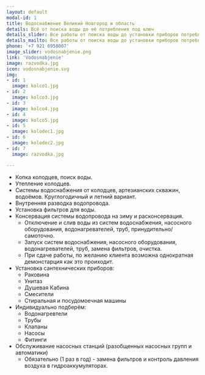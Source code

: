 ```yaml
---
layout: default
modal-id: 1
title: Водоснабжение Великий Новгород и область
details: Всё от поиска воды до её потребления под ключ
details_slider: Все работы от поиска воды до установки приборов потребления в вашем доме и на вашем участке под ключ!
details_mailto: Все работы от поиска воды до установки приборов потребления в вашем доме и на вашем участке под ключ!
phone: '+7 921 6958007'
image_slider: vodosnabjenie.png
link: 'Vodosnabjenie'
image: razvodka.jpg
icon: vodosnabjenie.svg
img:
- id: 1
  image: kolco1.jpg
- id: 2
  image: kolco3.jpg
- id: 3
  image: kolco4.jpg
- id: 4
  image: kolco5.jpg
- id: 5
  image: kolodec1.jpg
- id: 6
  image: kolodec2.jpg
- id: 7
  image: razvodka.jpg

---
```


* Копка колодцев, поиск воды.
* Утепление колодцев.
* Системы водоснабжения от колодцев, артезианских скважин, водоёмов. Круглогодичный и летний вариант.
* Внутренняя разводка водопровода.
* Установка фильтров для воды.
* Консервация системы водопровода на зиму и расконсервация.
	* Отключение и слив воды из систем водоснабжения, насосного оборудования, водонагревателей, труб, принудительно/самоточно.
	* Запуск систем водоснабжения, насосного оборудования, водонагревателей, труб, замена фильтров, очистка.
	* При сдаче работы, по желанию клиента возможна однократная демонстарция как это проиходит.
* Установка сантехнических приборов:
	* Раковина
	* Унитаз
	* Душевая Кабина
	* Смесители
	* Стиральная и посудомоечная машины
* Индивидуально подберём:
	* Водонагревтели
	* Трубы
	* Клапаны
	* Насосы
	* Фитинги
* Обслуживание насосных станций (разобщенных насосных групп и автоматики)
	* Обязательно (1 раз в год) - замена фильтров и контроль давления воздуха в гидроаккумуляторах.